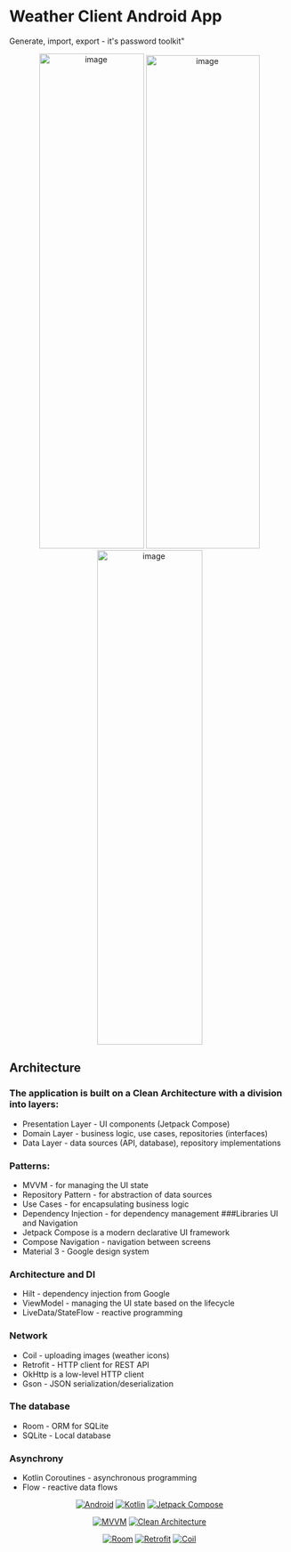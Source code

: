 # Weather Client Android App
Generate, import, export - it's password toolkit"
<div align="center">
<img width="188" height="890" alt="image" src="https://github.com/user-attachments/assets/cb575c26-4392-415e-965c-97fda4e4f78b" />
<img width="204" height="887" alt="image" src="https://github.com/user-attachments/assets/40a19afb-9612-40a2-aff4-ef6a8f137668" />
<img width="189" height="889" alt="image" src="https://github.com/user-attachments/assets/4fa2228c-d97d-4c57-bca5-d1c598ba6c86" />
</div>

## Architecture
### The application is built on a Clean Architecture with a division into layers:
- Presentation Layer - UI components (Jetpack Compose)
- Domain Layer - business logic, use cases, repositories (interfaces)
- Data Layer - data sources (API, database), repository implementations
### Patterns:
- MVVM - for managing the UI state
- Repository Pattern - for abstraction of data sources
- Use Cases - for encapsulating business logic
- Dependency Injection - for dependency management
###Libraries
UI and Navigation
- Jetpack Compose is a modern declarative UI framework
- Compose Navigation - navigation between screens
- Material 3 - Google design system
### Architecture and DI
- Hilt - dependency injection from Google
- ViewModel - managing the UI state based on the lifecycle
- LiveData/StateFlow - reactive programming
### Network
- Coil - uploading images (weather icons)
- Retrofit - HTTP client for REST API
- OkHttp is a low-level HTTP client
- Gson - JSON serialization/deserialization
### The database
- Room - ORM for SQLite
- SQLite - Local database
### Asynchrony
- Kotlin Coroutines - asynchronous programming
- Flow - reactive data flows


<div align="center">
  
[![Android](https://img.shields.io/badge/Android-3DDC84?style=for-the-badge&logo=android&logoColor=white)](https://developer.android.com)
[![Kotlin](https://img.shields.io/badge/Kotlin-7F52FF?style=for-the-badge&logo=kotlin&logoColor=white)](https://kotlinlang.org)
[![Jetpack Compose](https://img.shields.io/badge/Jetpack%20Compose-4285F4?style=for-the-badge&logo=jetpackcompose&logoColor=white)](https://developer.android.com/jetpack/compose)

<!-- Архитектура -->
[![MVVM](https://img.shields.io/badge/Architecture-MVVM-FF9800?style=for-the-badge&logo=android&logoColor=white)]()
[![Clean Architecture](https://img.shields.io/badge/Clean-Architecture-4CAF50?style=for-the-badge&logo=android&logoColor=white)]()

<!-- База данных и сеть -->
[![Room](https://img.shields.io/badge/Room-Database-4CAF50?style=for-the-badge&logo=android&logoColor=white)](https://developer.android.com/jetpack/androidx/releases/room)
[![Retrofit](https://img.shields.io/badge/Retrofit-Network-FF5722?style=for-the-badge&logo=square&logoColor=white)](https://square.github.io/retrofit)
[![Coil](https://img.shields.io/badge/Coil-Images-9C27B0?style=for-the-badge&logo=android&logoColor=white)](https://coil-kt.github.io/coil)
</div>
